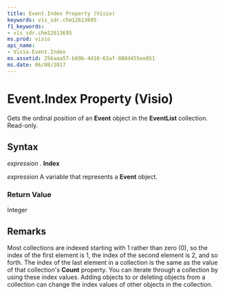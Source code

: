 ```yaml
---
title: Event.Index Property (Visio)
keywords: vis_sdr.chm12613695
f1_keywords:
- vis_sdr.chm12613695
ms.prod: visio
api_name:
- Visio.Event.Index
ms.assetid: 256aaa57-b69b-4d10-63af-088d455ee851
ms.date: 06/08/2017
---
```



# Event.Index Property (Visio)

Gets the ordinal position of an **Event** object in the **EventList** collection. Read-only.


## Syntax

 _expression_ . **Index**

 _expression_ A variable that represents a **Event** object.


### Return Value

Integer


## Remarks

Most collections are indexed starting with 1 rather than zero (0), so the index of the first element is 1, the index of the second element is 2, and so forth. The index of the last element in a collection is the same as the value of that collection's **Count** property. You can iterate through a collection by using these index values. Adding objects to or deleting objects from a collection can change the index values of other objects in the collection.


